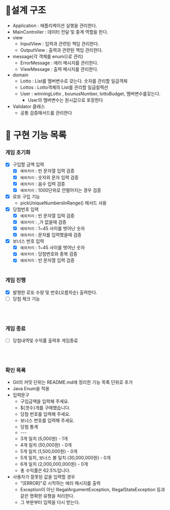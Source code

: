 # 📝설계 구조
- Application : 애플리케이션 실행을 관리한다.
- MainController : 데이터 전달 및 중계 역할을 한다.
- view
    - InputView : 입력과 관련된 책임 관리한다.
    - OutputView : 출력과 관련된 책임 관리한다.
- message(각 객체를 enum으로 관리)
    - ErrorMessage : 에러 메시지를 관리한다.
    - ViewMessage : 출력 메시지를 관리한다.
- domain
    - Lotto :  List<Integer>를 멤버변수로 갖는다. 숫자를 관리할 일급객체
    - Lottos : Lotto객체의 List를 관리할 일급컬렉션
    - User :  winningLotto , bounusNumber, lottoBudget,  멤버변수를갖는다.
      - User의 멤버변수는 원시값으로 포장한다
- Validator 클래스
    - 공통 검증매서드를 관리한다
  

# 📝 구현 기능 목록
### 게임 초기화

- [x]  구입할 금액 입력
   - [x] `예외처리` : 빈 문자열 입력 검증
   - [x] `예외처리` : 숫자외 문자 입력 검증
   - [x] `예외처리` : 음수 입력 검증
   - [x] `예외처리` : 1000단위로 안떨어지는 경우 검증
- [x] 로또 구입 기능
    - pickUniqueNumbersInRange() 매서드 사용
- [x]  당첨번호 입력
   - [x] `예외처리` : 빈 문자열 입력 검증
   - [x] `예외처리` : ,가 없을때 검증
   - [x] `예외처리` : 1~45 사이를 벗어난 숫자
   - [x] `예외처리` : 문자를 입력했을때 검증
- [x]  보너스 번호 입력
    - [x] `예외처리` : 1~45 사이를 벗어난 숫자
    - [x] `예외처리` : 당첨번호와 중복 검증
    - [x] `예외처리` : 빈 문자열 입력 검증
<Br><Br>

### 게임 진행
- [x] 발행한 로또 수량 및 번호(오름차순) 출력한다.
- [ ] 당첨 체크 기능

<Br><Br>

### 게임 종료
- [ ] 당첨내역및 수익률 출력후 게임종료

  <Br><Br>

### 확인 목록
- Git의 커밋 단위는 README.md에 정리한 기능 목록 단위로 추가
- Java Enum을 적용
- 입력문구
  - 구입금액을 입력해 주세요.
  - ${갯수}개를 구매했습니다.
  - 당첨 번호를 입력해 주세요.
  - 보너스 번호를 입력해 주세요.
  - 당첨 통계
  - \-\-\-
  - 3개 일치 (5,000원) - 1개
  - 4개 일치 (50,000원) - 0개
  - 5개 일치 (1,500,000원) - 0개
  - 5개 일치, 보너스 볼 일치 (30,000,000원) - 0개
  - 6개 일치 (2,000,000,000원) - 0개
  - 총 수익률은 62.5%입니다.
- 사용자가 잘못된 값을 입력할 경우 
  - "[ERROR]"로 시작하는 에러 메시지를 출력
  - Exception이 아닌 IllegalArgumentException, IllegalStateException 등과 같은 명확한 유형을 처리한다.
  - 그 부분부터 입력을 다시 받는다.